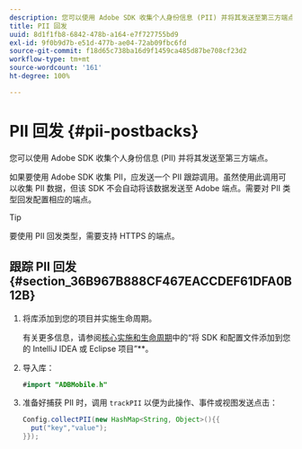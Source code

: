 ```yaml
---
description: 您可以使用 Adobe SDK 收集个人身份信息 (PII) 并将其发送至第三方端点。
title: PII 回发
uuid: 8d1f1fb8-6842-478b-a164-e7f727755bd9
exl-id: 9f0b9d7b-e51d-477b-ae04-72ab09fbc6fd
source-git-commit: f18d65c738ba16d9f1459ca485d87be708cf23d2
workflow-type: tm+mt
source-wordcount: '161'
ht-degree: 100%

---
```


# PII 回发 {#pii-postbacks}

您可以使用 Adobe SDK 收集个人身份信息 (PII) 并将其发送至第三方端点。

如果要使用 Adobe SDK 收集 PII，应发送一个 PII 跟踪调用。虽然使用此调用可以收集 PII 数据，但该 SDK 不会自动将该数据发送至 Adobe 端点。需要对 PII 类型回发配置相应的端点。

>[!TIP]
>
>要使用 PII 回发类型，需要支持 HTTPS 的端点。

## 跟踪 PII 回发 {#section_36B967B888CF467EACCDEF61DFA0B12B}

1. 将库添加到您的项目并实施生命周期。

   有关更多信息，请参阅[核心实施和生命周期](/help/android/getting-started/dev-qs.md)中的“将 SDK 和配置文件添加到您的 IntelliJ IDEA 或 Eclipse 项目”**。

1. 导入库：

   ```java
   #import "ADBMobile.h"
   ```

1. 准备好捕获 PII 时，调用 `trackPII` 以便为此操作、事件或视图发送点击：

   ```java
   Config.collectPII(new HashMap<String, Object>(){{
     put("key","value");
   }});
   ```
